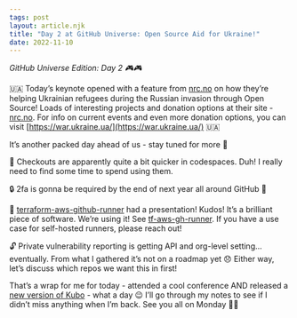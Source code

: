 ```yaml
---
tags: post
layout: article.njk
title: "Day 2 at GitHub Universe: Open Source Aid for Ukraine!"
date: 2022-11-10
---
```


_GitHub Universe Edition: Day 2 🎮🎮_

🇺🇦 Today’s keynote opened with a feature from [nrc.no](http://nrc.no) on how they’re helping Ukrainian refugees during the Russian invasion through Open Source! Loads of interesting projects and donation options at their site - [nrc.no](http://nrc.no). For info on current events and even more donation options, you can visit [https://war.ukraine.ua/](https://war.ukraine.ua/) 🇺🇦

It’s another packed day ahead of us - stay tuned for more 🧪

🚤 Checkouts are apparently quite a bit quicker in codespaces. Duh! I really need to find some time to spend using them.

🔒 2fa is gonna be required by the end of next year all around GitHub 🎉

🕺 [terraform-aws-github-runner](https://github.com/philips-labs/terraform-aws-github-runner) had a presentation! Kudos! It’s a brilliant piece of software. We’re using it! See [tf-aws-gh-runner](https://github.com/ipdxco/custom-github-runners). If you have a use case for self-hosted runners, please reach out!

🔓 Private vulnerability reporting is getting API and org-level setting… eventually. From what I gathered it’s not on a roadmap yet 😞 Either way, let’s discuss which repos we want this in first!

That’s a wrap for me for today - attended a cool conference AND released a [new version of Kubo](https://github.com/ipfs/kubo/releases/tag/v0.17.0-rc1) - what a day 😉 I’ll go through my notes to see if I didn’t miss anything when I’m back. See you all on Monday 🌴🍹
